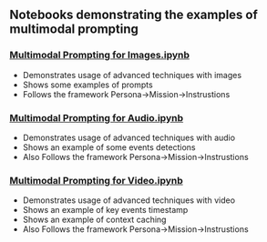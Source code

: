 ## Notebooks demonstrating the examples of multimodal prompting

### [Multimodal Prompting for Images.ipynb](multimodal_prompting_image.ipynb)
- Demonstrates usage of advanced techniques with images
- Shows some examples of prompts
- Follows the framework Persona->Mission->Instrustions
### [Multimodal Prompting for Audio.ipynb](multimodal_prompting_audio.ipynb)
- Demonstrates usage of advanced techniques with audio
- Shows an example of some events detections
- Also Follows the framework Persona->Mission->Instrustions
### [Multimodal Prompting for Video.ipynb](multimodal_prompting_video.ipynb)
- Demonstrates usage of advanced techniques with video
- Shows an example of key events timestamp
- Shows an example of context caching
- Also Follows the framework Persona->Mission->Instrustions
